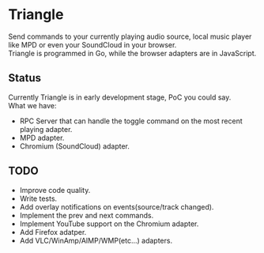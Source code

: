 # Triangle

Send commands to your currently playing audio source, local music player like MPD or even your SoundCloud in your browser.  
Triangle is programmed in Go, while the browser adapters are in JavaScript.

## Status
Currently Triangle is in early development stage, PoC you could say.  
What we have:

* RPC Server that can handle the toggle command on the most recent playing adapter.
* MPD adapter.
* Chromium (SoundCloud) adapter.

## TODO
* Improve code quality.
* Write tests.
* Add overlay notifications on events(source/track changed).
* Implement the prev and next commands.
* Implement YouTube support on the Chromium adapter.
* Add Firefox adatper.
* Add VLC/WinAmp/AIMP/WMP(etc...) adapters.
